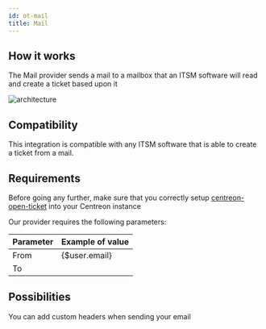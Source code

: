 ```yaml
---
id: ot-mail
title: Mail
---
```


## How it works

The Mail provider sends a mail to a mailbox that an ITSM software will read and
create a ticket based upon it

![architecture](../../assets/integrations/open-tickets/ot-mail-architecture.png)

## Compatibility

This integration is compatible with any ITSM software that is able to create a
ticket from a mail.

## Requirements

Before going any further, make sure that you correctly setup
[centreon-open-ticket](/docs/20.10/alerts-notifications/ticketing/)
into your Centreon instance

Our provider requires the following parameters:

| Parameter | Example of value |
| --------- | ---------------- |
| From      | {$user.email}    |
| To        |                  |

## Possibilities

You can add custom headers when sending your email
